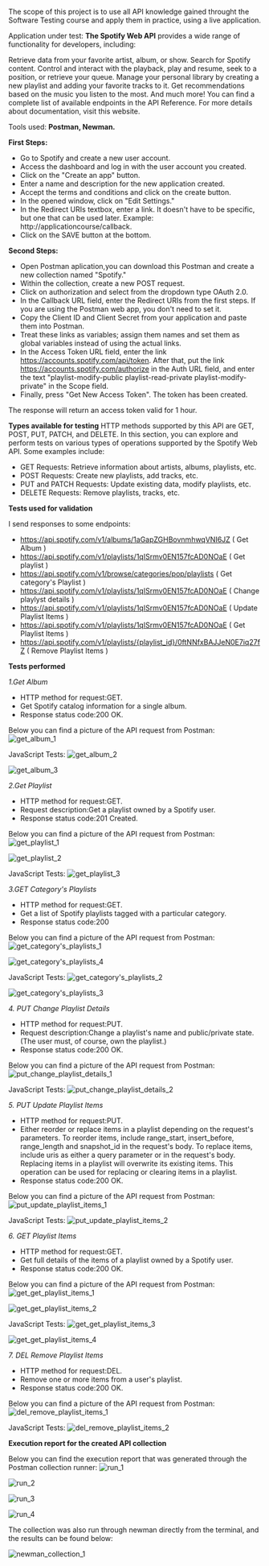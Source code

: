 The scope of this project is to use all API knowledge gained throught the Software Testing course and apply them in practice, using a live application.

Application under test: **The Spotify Web API** provides a wide range of functionality for developers, including:

Retrieve data from your favorite artist, album, or show.
Search for Spotify content.
Control and interact with the playback, play and resume, seek to a position, or retrieve your queue.
Manage your personal library by creating a new playlist and adding your favorite tracks to it.
Get recommendations based on the music you listen to the most.
And much more! You can find a complete list of available endpoints in the API Reference. For more details about documentation, visit this website.

Tools used: **Postman, Newman.**

**First Steps:**
- Go to Spotify and create a new user account.
- Access the dashboard and log in with the user account you created.
- Click on the "Create an app" button.
- Enter a name and description for the new application created.
- Accept the terms and conditions and click on the create button.
- In the opened window, click on "Edit Settings."
- In the Redirect URIs textbox, enter a link. It doesn't have to be specific, but one that can be used later. Example: http://applicationcourse/callback.
- Click on the SAVE button at the bottom.

**Second Steps:**
- Open Postman aplication,you can download this Postman and create a new collection named "Spotify."
- Within the collection, create a new POST request.
- Click on authorization and select from the dropdown type OAuth 2.0.
- In the Callback URL field, enter the Redirect URIs from the first steps. If you are using the Postman web app, you don't need to set it.
- Copy the Client ID and Client Secret from your application and paste them into Postman.
- Treat these links as variables; assign them names and set them as global variables instead of using the actual links.
- In the Access Token URL field, enter the link https://accounts.spotify.com/api/token. After that, put the link https://accounts.spotify.com/authorize in the Auth URL field, and enter the text "playlist-modify-public playlist-read-private playlist-modify-private" in the Scope field.
- Finally, press "Get New Access Token". The token has been created.

The response will return an access token valid for 1 hour.

**Types available for testing**
HTTP methods supported by this API are GET, POST, PUT, PATCH, and DELETE. In this section, you can explore and perform tests on various types of operations supported by the Spotify Web API. Some examples include:

- GET Requests: Retrieve information about artists, albums, playlists, etc.
- POST Requests: Create new playlists, add tracks, etc.
- PUT and PATCH Requests: Update existing data, modify playlists, etc.
- DELETE Requests: Remove playlists, tracks, etc.

**Tests used for validation**

I send responses to some endpoints:
- https://api.spotify.com/v1/albums/1aGapZGHBovnmhwqVNI6JZ ( Get Album )
- https://api.spotify.com/v1/playlists/1qISrmv0EN157fcAD0NOaE ( Get playlist )
- https://api.spotify.com/v1/browse/categories/pop/playlists ( Get category's Playlist )
- https://api.spotify.com/v1/playlists/1qISrmv0EN157fcAD0NOaE ( Change playlyst details )
- https://api.spotify.com/v1/playlists/1qISrmv0EN157fcAD0NOaE ( Update Playlist Items )
- https://api.spotify.com/v1/playlists/1qISrmv0EN157fcAD0NOaE ( Get Playlist Items )
- https://api.spotify.com/v1/playlists/{playlist_id}/0ftNNfxBAJJeN0E7iq27fZ ( Remove Playlist Items )

**Tests performed**

_1.Get Album_
- HTTP method for request:GET.
- Get Spotify catalog information for a single album.
- Response status code:200 OK.

Below you can find a picture of the API request from Postman:
![get_album_1](https://github.com/user-attachments/assets/2679839f-b7cd-4304-9a1b-799112494895)

JavaScript Tests:
![get_album_2](https://github.com/user-attachments/assets/9002f2bc-9d55-408d-86cf-ac5f57b3390a)

![get_album_3](https://github.com/user-attachments/assets/17b77b53-f421-4894-9481-a2fa806e4d3c)

_2.Get Playlist_
- HTTP method for request:GET.
- Request description:Get a playlist owned by a Spotify user.
- Response status code:201 Created.

Below you can find a picture of the API request from Postman:
![get_playlist_1](https://github.com/user-attachments/assets/ee219524-51f4-43d7-8a73-ddf9e559b568)

![get_playlist_2](https://github.com/user-attachments/assets/5b524301-1c44-471e-8e3e-e907c477b841)

JavaScript Tests:
![get_playlist_3](https://github.com/user-attachments/assets/dabe6b08-9059-4258-bd67-8abe22f65f70)

_3.GET Category's Playlists_
- HTTP method for request:GET.
- Get a list of Spotify playlists tagged with a particular category.
- Response status code:200

Below you can find a picture of the API request from Postman:
![get_category's_playlists_1](https://github.com/user-attachments/assets/95a3180f-34f4-4b7f-8336-d4ac14f0ee0c)

![get_category's_playlists_4](https://github.com/user-attachments/assets/f5e8c0ed-face-4d3a-b5d0-a15217c07a25)

JavaScript Tests:
![get_category's_playlists_2](https://github.com/user-attachments/assets/50ee576c-481d-485f-97a2-f225e2c82d49)

![get_category's_playlists_3](https://github.com/user-attachments/assets/34973f44-2faf-4158-909b-02f1a9655b3c)

_4. PUT Change Playlist Details_
- HTTP method for request:PUT.
- Request description:Change a playlist's name and public/private state. (The user must, of course, own the playlist.)
- Response status code:200 OK.

Below you can find a picture of the API request from Postman:
![put_change_playlist_details_1](https://github.com/user-attachments/assets/265f82f5-a8bf-4889-b599-b902ff1c9629)

JavaScript Tests:
![put_change_playlist_details_2](https://github.com/user-attachments/assets/32a4c340-0737-4e95-8153-ae917595657f)

_5. PUT Update Playlist Items_
- HTTP method for request:PUT.
- Either reorder or replace items in a playlist depending on the request's parameters. To reorder items, include range_start, insert_before, range_length and snapshot_id in the request's body. To replace items, include uris as either a query parameter or in the request's body. Replacing items in a playlist will overwrite its existing items. This operation can be used for replacing or clearing items in a playlist.
- Response status code:200 OK.

Below you can find a picture of the API request from Postman:
![put_update_playlist_items_1](https://github.com/user-attachments/assets/f932572c-c064-4f36-9149-7972629b42d1)

JavaScript Tests:
![put_update_playlist_items_2](https://github.com/user-attachments/assets/f039ad38-0a60-455d-8419-921cab253bd8)

_6. GET Playlist Items_
- HTTP method for request:GET.
- Get full details of the items of a playlist owned by a Spotify user.
- Response status code:200 OK.

Below you can find a picture of the API request from Postman:
![get_get_playlist_items_1](https://github.com/user-attachments/assets/a7619598-33ff-4c52-8868-b29d8f742cb2)

![get_get_playlist_items_2](https://github.com/user-attachments/assets/17bd6e54-3b19-4427-91f3-2a7915c0ee91)

JavaScript Tests:
![get_get_playlist_items_3](https://github.com/user-attachments/assets/57c26408-96b5-440a-bd4d-2e8049283141)

![get_get_playlist_items_4](https://github.com/user-attachments/assets/9521111d-347e-420a-b0a3-f606833a9492)

_7. DEL Remove Playlist Items_
- HTTP method for request:DEL.
- Remove one or more items from a user's playlist.
- Response status code:200 OK.

Below you can find a picture of the API request from Postman:
![del_remove_playlist_items_1](https://github.com/user-attachments/assets/e0e8c71e-e081-4d82-97d8-d2b999ac4e72)

JavaScript Tests:
![del_remove_playlist_items_2](https://github.com/user-attachments/assets/355d7d52-1e8b-4674-8039-53fd4bce61f5)

**Execution report for the created API collection**

Below you can find the execution report that was generated through the Postman collection runner:
![run_1](https://github.com/user-attachments/assets/dd73876b-9aff-4b19-ba73-c7becc5ff5fc)

![run_2](https://github.com/user-attachments/assets/ac96f5dd-d880-49d7-aa4a-99a1e980a5bf)

![run_3](https://github.com/user-attachments/assets/8b7df4f6-96a6-4a5f-81e5-2d6b4b606aa0)

![run_4](https://github.com/user-attachments/assets/5edac282-faed-44b7-948d-60c12122a353)

The collection was also run through newman directly from the terminal, and the results can be found below:

![newman_collection_1](https://github.com/user-attachments/assets/517f8cf7-b199-4d18-9b6a-5846175bec0c)


